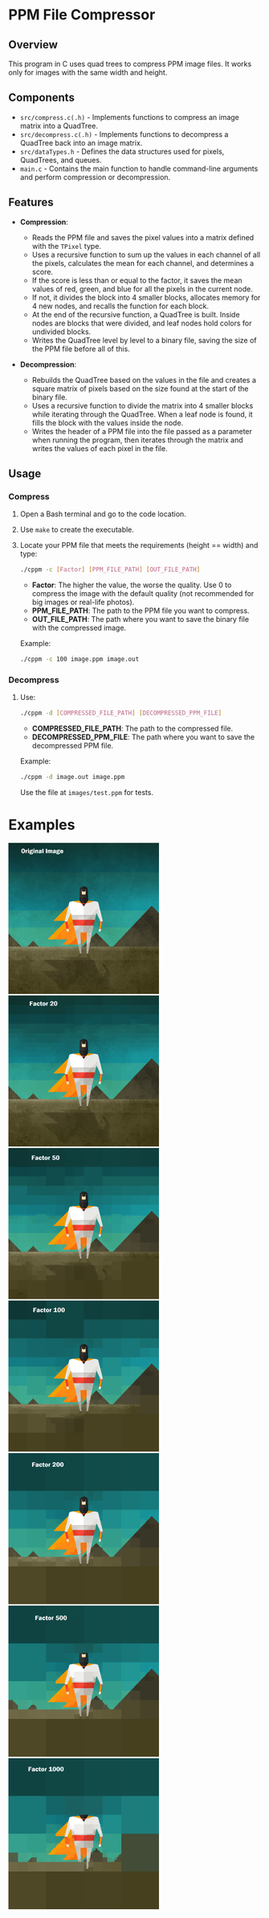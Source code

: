 # PPM File Compressor

## Overview
This program in C uses quad trees to compress PPM image files. It works only for images with the same width and height.

## Components
- `src/compress.c(.h)` - Implements functions to compress an image matrix into a QuadTree.
- `src/decompress.c(.h)` - Implements functions to decompress a QuadTree back into an image matrix.
- `src/dataTypes.h` - Defines the data structures used for pixels, QuadTrees, and queues.
- `main.c` - Contains the main function to handle command-line arguments and perform compression or decompression.

## Features

- **Compression**: 
  - Reads the PPM file and saves the pixel values into a matrix defined with the `TPixel` type.
  - Uses a recursive function to sum up the values in each channel of all the pixels, calculates the mean for each channel, and determines a score.
  - If the score is less than or equal to the factor, it saves the mean values of red, green, and blue for all the pixels in the current node.
  - If not, it divides the block into 4 smaller blocks, allocates memory for 4 new nodes, and recalls the function for each block.
  - At the end of the recursive function, a QuadTree is built. Inside nodes are blocks that were divided, and leaf nodes hold colors for undivided blocks.
  - Writes the QuadTree level by level to a binary file, saving the size of the PPM file before all of this.

- **Decompression**:
  - Rebuilds the QuadTree based on the values in the file and creates a square matrix of pixels based on the size found at the start of the binary file.
  - Uses a recursive function to divide the matrix into 4 smaller blocks while iterating through the QuadTree. When a leaf node is found, it fills the block with the values inside the node.
  - Writes the header of a PPM file into the file passed as a parameter when running the program, then iterates through the matrix and writes the values of each pixel in the file.

## Usage

### Compress
1. Open a Bash terminal and go to the code location.
2. Use `make` to create the executable.
3. Locate your PPM file that meets the requirements (height == width) and type:
   ```sh
   ./cppm -c [Factor] [PPM_FILE_PATH] [OUT_FILE_PATH]
   ```
    - **Factor**: The higher the value, the worse the quality. Use 0 to compress the image with the default quality (not recommended for big images or real-life photos).
    - **PPM_FILE_PATH**: The path to the PPM file you want to compress.
    - **OUT_FILE_PATH**: The path where you want to save the binary file with the compressed image.

    Example:
    ```sh
    ./cppm -c 100 image.ppm image.out
    ```
### Decompress
1. Use:
    ```sh
    ./cppm -d [COMPRESSED_FILE_PATH] [DECOMPRESSED_PPM_FILE]
    ```
    - **COMPRESSED_FILE_PATH**: The path to the compressed file.
    - **DECOMPRESSED_PPM_FILE**: The path where you want to save the decompressed PPM file.
    
    Example:
    ```sh
    ./cppm -d image.out image.ppm
    ```

    Use the file at `images/test.ppm` for tests.

# Examples

<img src="./images/test.png" width="300">
<img src="./images/test20.png" width="300">
<img src="./images/test50.png" width="300">
<img src="./images/test100.png" width="300">
<img src="./images/test200.png" width="300">
<img src="./images/test500.png" width="300">
<img src="./images/test1000.png" width="300">
